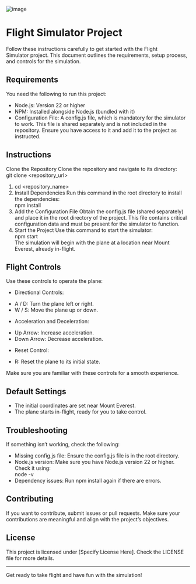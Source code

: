 ![image](https://github.com/ramaiah560/Flight-Simulator-/blob/main/Flight.png?semt=ais_hybrid?raw=true)

<body class="c10 doc-content"><h1 class="c8" id="h.nib3k0qa1yyk"><span class="c0 c14">Flight Simulator Project</span></h1><p class="c5"><span>Follow these instructions carefully to get started with the </span><span class="c12">Flight Simulator</span><span>&nbsp;project. This document outlines the </span><span class="c0">requirements</span><span>, setup process, and </span><span class="c0">controls</span><span class="c2">&nbsp;for the simulation.</span></p><h2 class="c7" id="h.gzyhlx61fk1g"><span class="c4 c0">Requirements</span></h2><p class="c5"><span class="c2">You need the following to run this project:</span></p><ul class="c3 lst-kix_kmrbuoc4nlwo-0 start"><li class="c1 li-bullet-0"><span class="c0">Node.js</span><span class="c2">: Version 22 or higher</span></li><li class="c1 li-bullet-0"><span class="c0">NPM</span><span class="c2">: Installed alongside Node.js (bundled with it)</span></li><li class="c1 li-bullet-0"><span class="c0">Configuration File</span><span>: A </span><span class="c13">config.js</span><span class="c2">&nbsp;file, which is mandatory for the simulator to work. This file is shared separately and is not included in the repository. Ensure you have access to it and add it to the project as instructed.</span></li></ul><h2 class="c7" id="h.utmmrqqmvlzj"><span class="c4 c0">Instructions</span></h2><p class="c16"><span class="c0">Clone the Repository</span><span class="c2">&nbsp;Clone the repository and navigate to its directory:<br>git clone &lt;repository_url&gt;</span></p><ol class="c3 lst-kix_3mwjdehqabbx-0 start" start="1"><li class="c1 li-bullet-0"><span class="c2">cd &lt;repository_name&gt;</span></li><li class="c1 li-bullet-0"><span class="c0">Install Dependencies</span><span class="c2">&nbsp;Run this command in the root directory to install the dependencies:<br>npm install</span></li><li class="c1 li-bullet-0"><span class="c0">Add the Configuration File</span><span>&nbsp;Obtain the </span><span class="c13">config.js</span><span class="c2">&nbsp;file (shared separately) and place it in the root directory of the project. This file contains critical configuration data and must be present for the simulator to function.</span></li><li class="c1 li-bullet-0"><span class="c0">Start the Project</span><span>&nbsp;Use this command to start the simulator:<br>npm start<br>The simulation will begin with the plane at a location near </span><span class="c12">Mount Everest</span><span class="c2">, already in-flight.</span></li></ol><h2 class="c7" id="h.yjghkqjuxp3d"><span class="c4 c0">Flight Controls</span></h2><p class="c5"><span class="c2">Use these controls to operate the plane:</span></p><ul class="c3 lst-kix_1l03284p76y-0 start"><li class="c1 li-bullet-0"><span class="c0">Directional Controls</span><span class="c2">:</span></li></ul><ul class="c3 lst-kix_1l03284p76y-1 start"><li class="c5 c9 li-bullet-0"><span class="c13">A</span><span>&nbsp;/ </span><span class="c13">D</span><span class="c2">: Turn the plane left or right.</span></li><li class="c5 c9 li-bullet-0"><span class="c13">W</span><span>&nbsp;/ </span><span class="c13">S</span><span class="c2">: Move the plane up or down.</span></li></ul><ul class="c3 lst-kix_1l03284p76y-0"><li class="c1 li-bullet-0"><span class="c0">Acceleration and Deceleration</span><span class="c2">:</span></li></ul><ul class="c3 lst-kix_1l03284p76y-1 start"><li class="c5 c9 li-bullet-0"><span class="c13">Up Arrow</span><span class="c2">: Increase acceleration.</span></li><li class="c5 c9 li-bullet-0"><span class="c13">Down Arrow</span><span class="c2">: Decrease acceleration.</span></li></ul><ul class="c3 lst-kix_1l03284p76y-0"><li class="c1 li-bullet-0"><span class="c0">Reset Control</span><span class="c2">:</span></li></ul><ul class="c3 lst-kix_1l03284p76y-1 start"><li class="c5 c9 li-bullet-0"><span class="c13">R</span><span class="c2">: Reset the plane to its initial state.</span></li></ul><p class="c5"><span class="c2">Make sure you are familiar with these controls for a smooth experience.</span></p><h2 class="c7" id="h.3bd9qlelrbag"><span class="c4 c0">Default Settings</span></h2><ul class="c3 lst-kix_359gbrkm85ef-0 start"><li class="c1 li-bullet-0"><span>The initial coordinates are set near </span><span class="c12">Mount Everest</span><span class="c2">.</span></li><li class="c1 li-bullet-0"><span class="c2">The plane starts in-flight, ready for you to take control.</span></li></ul><h2 class="c7" id="h.dwa3xe5r180u"><span class="c0 c4">Troubleshooting</span></h2><p class="c5"><span class="c2">If something isn’t working, check the following:</span></p><ul class="c3 lst-kix_gt3o6omqfzq9-0 start"><li class="c1 li-bullet-0"><span class="c0">Missing </span><span class="c0 c15">config.js</span><span class="c0">&nbsp;file</span><span>: Ensure the </span><span class="c13">config.js</span><span class="c2">&nbsp;file is in the root directory.</span></li><li class="c1 li-bullet-0"><span class="c0">Node.js version</span><span class="c2">: Make sure you have Node.js version 22 or higher. Check it using:<br>node -v</span></li><li class="c1 li-bullet-0"><span class="c0">Dependency issues</span><span>: Run </span><span class="c13">npm install</span><span class="c2">&nbsp;again if there are errors.</span></li></ul><h2 class="c7" id="h.eegntzke9q9v"><span class="c4 c0">Contributing</span></h2><p class="c5"><span class="c2">If you want to contribute, submit issues or pull requests. Make sure your contributions are meaningful and align with the project’s objectives.</span></p><h2 class="c7" id="h.3nz4rmik6alz"><span class="c4 c0">License</span></h2><p class="c5"><span class="c2">This project is licensed under [Specify License Here]. Check the LICENSE file for more details.</span></p><hr><p class="c11"><span class="c2"></span></p><p class="c5"><span class="c0 c6">Get ready to take flight and have fun with the simulation!</span></p><p class="c11"><span class="c2"></span></p></body>
